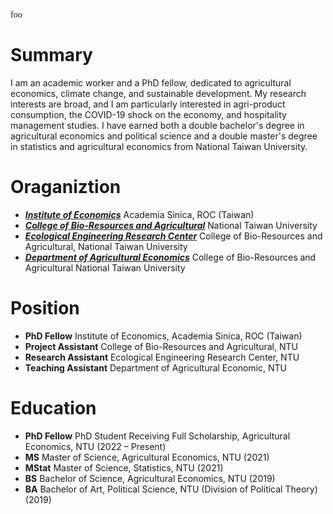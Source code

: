 <span style="font-family: 'Lucida Console';">foo</span>
# Summary

I am an academic worker and a PhD fellow, dedicated to agricultural economics, climate change, and sustainable development. My research interests are broad, and I am particularly interested in agri-product consumption, the COVID-19 shock on the economy, and hospitality management studies. I have earned both a double bachelor's degree in agricultural economics and political science and a double master's degree in statistics and agricultural economics from National Taiwan University.

# Oraganiztion

* [***Institute of Economics***](https://www.econ.sinica.edu.tw) Academia Sinica, ROC (Taiwan)
* [***College of Bio-Resources and Agricultural***](https://www.bioagri.ntu.edu.tw) National Taiwan University
* [***Ecological Engineering Research Center***](https://www.eerc.ntu.edu.tw) College of Bio-Resources and Agricultural, National Taiwan University
* [***Department of Agricultural Economics***](https://www.agec.ntu.edu.tw) College of Bio-Resources and Agricultural National Taiwan University

# Position

* **PhD Fellow** Institute of Economics, Academia Sinica, ROC (Taiwan)
* **Project Assistant** College of Bio-Resources and Agricultural, NTU
* **Research Assistant** Ecological Engineering Research Center, NTU
* **Teaching Assistant** Department of Agricultural Economic, NTU

# Education  

* **PhD Fellow** PhD Student Receiving Full Scholarship, Agricultural Economics, NTU (2022 – Present)
* **MS** Master of Science, Agricultural Economics, NTU (2021)
* **MStat** Master of Science, Statistics, NTU (2021)
* **BS** Bachelor of Science, Agricultural Economics, NTU (2019)
* **BA** Bachelor of Art, Political Science, NTU (Division of Political Theory) (2019)
